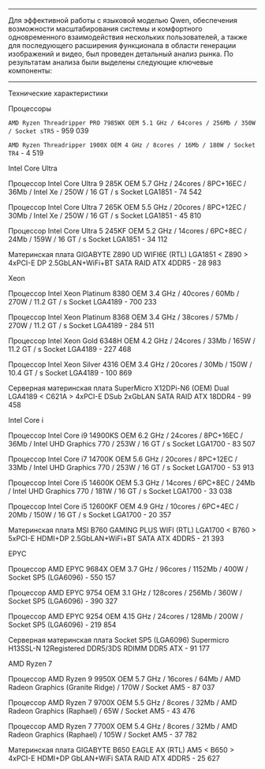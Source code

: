 ***
Для эффективной работы с языковой моделью Qwen, обеспечения возможности масштабирования системы и комфортного одновременного взаимодействия нескольких пользователей, 
а также для последующего расширения функционала в области генерации изображений и видео, был проведен детальный анализ рынка.
По результатам анализа были выделены следующие ключевые компоненты:
***




Технические характеристики

Процессоры

`AMD Ryzen Threadripper PRO 7985WX OEM 5.1 GHz / 64cores / 256Mb / 350W / Socket sTR5` - 959 039

`AMD Ryzen Threadripper 1900X OEM 4 GHz / 8cores / 16Mb / 180W / Socket TR4` - 4 519



Intel Core Ultra

Процессор Intel Core Ultra 9 285K OEM 5.7 GHz / 24cores / 8PC+16EC / 36Mb / Intel Xe / 250W / 16 GT / s Socket LGA1851 - 74 542

Процессор Intel Core Ultra 7 265K OEM 5.5 GHz / 20cores / 8PC+12EC / 30Mb / Intel Xe / 250W / 16 GT / s Socket LGA1851 - 45 810

Процессор Intel Core Ultra 5 245KF OEM 5.2 GHz / 14cores / 6PC+8EC / 24Mb / 159W / 16 GT / s Socket LGA1851 - 34 112

Материнская плата GIGABYTE Z890 UD WIFI6E (RTL) LGA1851 < Z890 > 4xPCI-E DP 2.5GbLAN+WiFi+BT SATA RAID ATX 4DDR5 - 28 983 


Xeon 

Процессор Intel Xeon Platinum 8380 OEM 3.4 GHz / 40cores / 60Mb / 270W / 11.2 GT / s Socket LGA4189 - 700 233

Процессор Intel Xeon Platinum 8368 OEM 3.4 GHz / 38cores / 57Mb / 270W / 11.2 GT / s Socket LGA4189 - 284 511

Процессор Intel Xeon Gold 6348H OEM 4.2 GHz / 24cores / 33Mb / 165W / 11.2 GT / s Socket LGA4189 - 227 468

Процессор Intel Xeon Silver 4316 OEM 3.4 GHz / 20cores / 30Mb / 150W / 10.4 GT / s Socket LGA4189 - 100 869

Серверная материнская плата SuperMicro X12DPi-N6 (OEM) Dual LGA4189 < C621A > 4xPCI-E DSub 2xGbLAN SATA RAID ATX 18DDR4 - 99 458

Intel Core i

Процессор Intel Core i9 14900KS OEM 6.2 GHz / 24cores / 8PC+16EC / 36Mb / Intel UHD Graphics 770 / 253W / 16 GT / s Socket LGA1700 - 83 507

Процессор Intel Core i7 14700K OEM 5.6 GHz / 20cores / 8PC+12EC / 33Mb / Intel UHD Graphics 770 / 253W / 16 GT / s Socket LGA1700 - 53 913

Процессор Intel Core i5 14600K OEM 5.3 GHz / 14cores / 6PC+8EC / 24Mb / Intel UHD Graphics 770 / 181W / 16 GT / s Socket LGA1700 - 33 038

Процессор Intel Core i5 12600KF OEM 4.9 GHz / 10cores / 6PC+4EC / 20Mb / 150W / 16 GT / s Socket LGA1700 - 20 357

Материнская плата MSI B760 GAMING PLUS WIFI (RTL) LGA1700 < B760 > 5xPCI-E HDMI+DP 2.5GbLAN+WiFi+BT SATA ATX 4DDR5 - 21 393


EPYC 

Процессор AMD EPYC 9684X OEM 3.7 GHz / 96cores / 1152Mb / 400W / Socket SP5 (LGA6096) - 550 157

Процессор AMD EPYC 9754 OEM 3.1 GHz / 128cores / 256Mb / 360W / Socket SP5 (LGA6096) - 390 327

Процессор AMD EPYC 9254 OEM 4.15 GHz / 24cores / 128Mb / 200W / Socket SP5 (LGA6096) - 219 854

Серверная материнская плата Socket SP5 (LGA6096) Supermicro H13SSL-N 12Registered DDR5/3DS RDIMM DDR5 ATX - 91 177


AMD Ryzen 7 

Процессор AMD Ryzen 9 9950X OEM 5.7 GHz / 16cores / 64Mb / AMD Radeon Graphics (Granite Ridge) / 170W / Socket AM5 - 87 037


Процессор AMD Ryzen 7 9700X OEM 5.5 GHz / 8cores / 32Mb / AMD Radeon Graphics (Raphael) / 65W / Socket AM5 - 43 476


Процессор AMD Ryzen 7 7700X OEM 5.4 GHz / 8cores / 32Mb / AMD Radeon Graphics (Raphael) / 105W / Socket AM5 - 37 782

Материнская плата GIGABYTE B650 EAGLE AX (RTL) AM5 < B650 > 4xPCI-E HDMI+DP GbLAN+WiFi SATA RAID ATX 4DDR5 - 25 627
